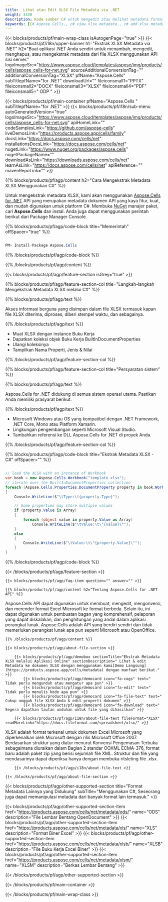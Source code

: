 ```yaml
---
title:  Lihat atau Edit XLSX File Metadata via .NET
weight: 3430
description: Kode sumber C# untuk mengedit atau melihat metadata format XLSX pada Kerangka .NET, Inti .NET, Mono atau Platform Xamarin.
keywords: [C# Aspose.Cells., c# view xlsx metadata., c# add xlsx metadata., c# insert xlsx metadata., c# edit xlsx metadata., c# remove xlsx metadata., c# extract xlsx metadata., c# modify xlsx metadata]
---
```

{{< blocks/products/pf/main-wrap-class isAutogenPage="true" >}}
{{< blocks/products/pf/i18n/upper-banner h1="Ekstrak XLSX Metadata via .NET" h2="Buat aplikasi .NET Anda sendiri untuk menambah, mengedit, menghapus, atau mengekstrak metadata dari file XLSX menggunakan API sisi server." logoImageSrc="https://www.aspose.cloud/templates/aspose/img/products/cells/aspose_cells-for-net.svg" sourceAdditionalConversionTag="" additionalConversionTag="XLSX" pfName="Aspose.Cells" subTitlepfName="for .NET" downloadUrl="" fileiconsmall1="PPTX" fileiconsmall2="DOCX" fileiconsmall3="XLSX" fileiconsmall4="PDF" fileiconsmall5=" ODP " >}}

{{< blocks/products/pf/main-container pfName="Aspose.Cells " subTitlepfName="for .NET" >}}
{{< blocks/products/pf/i18n/sub-menu autoGeneratedVersion="true" logoImageSrc="https://www.aspose.cloud/templates/aspose/img/products/cells/aspose_cells-for-net.svg" apiHomeLink="" codeSamplesLink="https://github.com/aspose-cells" liveDemosLink="https://products.aspose.app/cells/family" docsLink="https://docs.aspose.com/cells/net" installationsDocsLink="https://docs.aspose.com/cells/net" nugetLink="https://www.nuget.org/packages/aspose.cells" nugetPackageName="" downloadAsLink="https://downloads.aspose.com/cells/net" learnAsLink="https://docs.aspose.com/cells/net" apiReference="" mavenRepoLink="" >}}

{{% blocks/products/pf/agp/content h2="Cara Mengekstrak Metadata XLSX Menggunakan C#" %}}

Untuk mengekstrak metadata XLSX, kami akan menggunakan
 [Aspose.Cells for .NET](https://products.aspose.com/cells/net) 
 API yang merupakan metadata dokumen API yang kaya fitur, kuat, dan mudah digunakan untuk platform C#. Membuka
 [NuGet](https://www.nuget.org/packages/aspose.cells) 
 manajer paket, cari
 **Aspose.Cells** 
 dan instal. Anda juga dapat menggunakan perintah berikut dari Package Manager Console.

{{% blocks/products/pf/agp/code-block title="Memerintah" offSpacer="true" %}}

```cs

PM> Install-Package Aspose.Cells

```

{{% /blocks/products/pf/agp/code-block %}}

{{% /blocks/products/pf/agp/content %}}

{{< blocks/products/pf/agp/feature-section isGrey="true" >}}

{{% blocks/products/pf/agp/feature-section-col title="Langkah-langkah Mengekstrak Metadata XLSX melalui C#" %}}

{{% blocks/products/pf/agp/text %}}

 Akses informasi berguna yang disimpan dalam file XLSX termasuk kapan file XLSX diterima, diproses, diberi stempel waktu, dan sebagainya.

{{% /blocks/products/pf/agp/text %}}

+ Muat XLSX dengan instance Buku Kerja
+ Dapatkan koleksi objek Buku Kerja BuiltInDocumentProperties
+ Ulangi koleksinya
+ Tampilkan Nama Properti, Jenis & Nilai

{{% /blocks/products/pf/agp/feature-section-col %}}

{{% blocks/products/pf/agp/feature-section-col title="Persyaratan sistem" %}}

{{% blocks/products/pf/agp/text %}}

 Aspose.Cells for .NET didukung di semua sistem operasi utama. Pastikan Anda memiliki prasyarat berikut.

{{% /blocks/products/pf/agp/text %}}

- Microsoft Windows atau OS yang kompatibel dengan .NET Framework, .NET Core, Mono atau Platform Xamarin.
-  Lingkungan pengembangan seperti Microsoft Visual Studio.
-  Tambahkan referensi ke DLL Aspose.Cells for .NET di proyek Anda.

{{% /blocks/products/pf/agp/feature-section-col %}}

{{% blocks/products/pf/agp/code-block title="Ekstrak Metadata XLSX - C#" offSpacer="" %}}

```cs

// load the XLSX with an instance of Workbook
var book = new Aspose.Cells.Workbook("template.xlsx");
// iterate over the BuiltInDocumentProperties collection
foreach (Aspose.Cells.Properties.DocumentProperty property in book.Worksheets.BuiltInDocumentProperties)
{
    Console.WriteLine($"\tType:\t{property.Type}");

    // Some properties may store multiple values
    if (property.Value is Array)
    {
        foreach (object value in property.Value as Array)
            Console.WriteLine($"\tValue:\t\"{value}\"");
    }
    else
    {
        Console.WriteLine($"\tValue:\t\"{property.Value}\"");
    }
}  

```

{{% /blocks/products/pf/agp/code-block %}}

{{< /blocks/products/pf/agp/feature-section >}}

    {{< blocks/products/pf/agp/faq-item question="" answer="" >}}
 

<!-- aboutfile Starts -->

    {{% blocks/products/pf/agp/content h2="Tentang Aspose.Cells for .NET API" %}}

 Aspose.Cells API dapat digunakan untuk membuat, mengedit, mengonversi, dan merender format Excel Microsoft ke format berbeda. Selain itu, ini dapat digunakan untuk pembuatan bagan yang komprehensif, pelaporan yang dapat diskalakan, dan penghitungan yang andal dalam aplikasi perangkat lunak. Aspose.Cells adalah API yang berdiri sendiri dan tidak memerlukan perangkat lunak apa pun seperti Microsoft atau OpenOffice.



    {{% /blocks/products/pf/agp/content %}}

    {{< blocks/products/pf/agp/about-file-section >}}

        {{< blocks/products/pf/agp/demobox sectionTitle="Ekstrak Metadata XLSX melalui Aplikasi Online" sectionDescription=" Lihat & edit Metadata ke dokumen XLSX dengan menggunakan kami[Demo Langsung](https://products.aspose.app/cells/metadata) dengan manfaat berikut." >}}
            {{< blocks/products/pf/agp/democard icon="fa-cogs" text=" Tidak perlu mengunduh atau mengatur apa pun" >}}
            {{< blocks/products/pf/agp/democard icon="fa-edit" text=" Tidak perlu menulis kode apa pun" >}}
            {{< blocks/products/pf/agp/democard icon="fa-file-text" text=" Cukup unggah file XLSX Anda & edit properti dokumen" >}}
            {{< blocks/products/pf/agp/democard icon="fa-download" text=" Segera dapatkan tautan unduhan untuk file yang dihasilkan" >}}

        {{< blocks/products/pf/agp/i18n/about-file-text fileFormat="XLSX" readMoreLink="https://docs.fileformat.com/spreadsheet/xlsx/" >}}
XLSX adalah format terkenal untuk dokumen Excel Microsoft yang diperkenalkan oleh Microsoft dengan rilis Microsoft Office 2007. Berdasarkan struktur yang diatur menurut Konvensi Pengemasan Terbuka sebagaimana diuraikan dalam Bagian 2 standar OOXML ECMA-376, format baru adalah paket zip yang berisi sejumlah file XML. Struktur dan file yang mendasarinya dapat diperiksa hanya dengan membuka ritsleting file .xlsx.

        {{< /blocks/products/pf/agp/i18n/about-file-text >}}

    {{< /blocks/products/pf/agp/about-file-section >}}

<!-- aboutfile Ends -->

{{< blocks/products/pf/agp/other-supported-section title="Format Metadata Lainnya yang Didukung" subTitle="Menggunakan C#, Seseorang juga dapat memanipulasi metadata dari banyak format lain termasuk." >}}

{{< blocks/products/pf/agp/other-supported-section-item href="https://products.aspose.com/cells/net/metadata/ods/" name="ODS" description="File Lembar Bentang OpenDocument" >}}
{{< blocks/products/pf/agp/other-supported-section-item href="https://products.aspose.com/cells/net/metadata/xls/" name="XLS" description="Format Biner Excel" >}}
{{< blocks/products/pf/agp/other-supported-section-item href="https://products.aspose.com/cells/net/metadata/xlsb/" name="XLSB" description="File Buku Kerja Excel Biner" >}}
{{< blocks/products/pf/agp/other-supported-section-item href="https://products.aspose.com/cells/net/metadata/xlsm/" name="XLSM" description="Berkas Lembar Bentang" >}}

{{< /blocks/products/pf/agp/other-supported-section >}}

{{< /blocks/products/pf/main-container >}}
    
{{< /blocks/products/pf/main-wrap-class >}}
